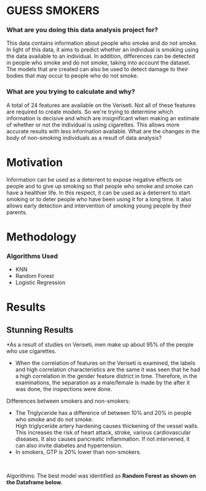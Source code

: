 
# GUESS SMOKERS 

### What are you doing this data analysis project for?

This data contains information about people who smoke and do not smoke. In light of this data, it aims to predict whether an individual is smoking using the data available to an individual. In addition, differences can be detected in people who smoke and do not smoke, taking into account the dataset. The models that are created can also be used to detect damage to their bodies that may occur to people who do not smoke.


### What are you trying to calculate and why?

A total of 24 features are available on the Veriseti. Not all of these features are required to create models. So we're trying to determine which information is decisive and which are insignificant when making an estimate of whether or not the individual is using cigarettes. This allows more accurate results with less information available. What are the changes in the body of non-smoking individuals as a result of data analysis?

# Motivation

Information can be used as a deterrent to expose negative effects on people and to give up smoking so that people who smoke and smoke can have a healthier life. In this respect, it can be used as a deterrent to start smoking or to deter people who have been using it for a long time. It also allows early detection and intervention of smoking young people by their parents.

# Methodology


### Algorithms Used
<ul>
  <li>KNN</li>
  <li>Random Forest</li>
  <li>Logistic Regression</li>
</ul>

# Results

## Stunning Results
*As a result of studies on Veriseti, men make up about 95% of the people who use cigarettes.

* When the correlation of features on the Veriseti is examined, the labels and high correlation characteristics are the same it was seen that he had a high correlation in the gender feature district in time. Therefore, in the examinations, the separation as a male/female is made by the after it was done, the inspections were done.

Differences between smokers and non-smokers:<br>
    <ul>
      <li>The Triglyceride has a difference of between 10% and 20% in people who smoke and do not smoke.</li>
          <lu>High triglyceride artery hardening causes thickening of the vessel walls. This increases the risk of heart attack, stroke, various cardiovascular                     diseases. It also causes pancreatic inflammation. If not intervened, it can also invite diabetes and hypertension.
          </lu>
      <li>In smokers, GTP is 20% lower than non-smokers.</li>
    </ul>
     <br>
     
 Algorithms:
The best model was identified as <b>Random Forest <b> as shown on the Dataframe below.

